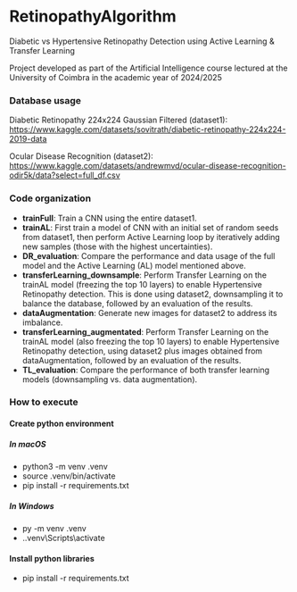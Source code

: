 # RetinopathyAlgorithm

Diabetic vs Hypertensive Retinopathy Detection using Active Learning &amp; Transfer Learning

Project developed as part of the Artificial Intelligence course lectured at the University of Coimbra in the academic year of 2024/2025

### Database usage

Diabetic Retinopathy 224x224 Gaussian Filtered (dataset1): https://www.kaggle.com/datasets/sovitrath/diabetic-retinopathy-224x224-2019-data

Ocular Disease Recognition (dataset2): https://www.kaggle.com/datasets/andrewmvd/ocular-disease-recognition-odir5k/data?select=full_df.csv

### Code organization

- **trainFull**: Train a CNN using the entire dataset1.
- **trainAL**: First train a model of CNN with an initial set of random seeds from dataset1, then perform Active Learning loop by iteratively adding new samples (those with the highest uncertainties).
- **DR_evaluation**: Compare the performance and data usage of the full model and the Active Learning (AL) model mentioned above.
- **transferLearning_downsample**: Perform Transfer Learning on the trainAL model (freezing the top 10 layers) to enable Hypertensive Retinopathy detection. This is done using dataset2, downsampling it to balance the database, followed by an evaluation of the results.
- **dataAugmentation**: Generate new images for dataset2 to address its imbalance.
- **transferLearning_augmentated**: Perform Transfer Learning on the trainAL model (also freezing the top 10 layers) to enable Hypertensive Retinopathy detection, using dataset2 plus images obtained from dataAugmentation, followed by an evaluation of the results.
- **TL_evaluation**: Compare the performance of both transfer learning models (downsampling vs. data augmentation).

### How to execute

#### Create python environment

##### In macOS

- python3 -m venv .venv
- source .venv/bin/activate
- pip install -r requirements.txt

##### In Windows

- py -m venv .venv
- .\.venv\Scripts\activate

#### Install python libraries

- pip install -r requirements.txt
